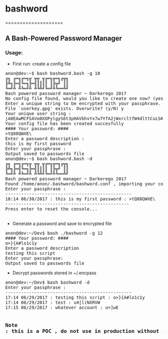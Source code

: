 # bashword
====================
## A Bash-Powered Password Manager


### Usage:


- First run: create a config file

<pre>
anon@dev:~$ bash bashword.bash -g 10
╔╗ ╔═╗╔═╗╦ ╦╦ ╦╔═╗╦═╗╔╦╗
╠╩╗╠═╣╚═╗╠═╣║║║║ ║╠╦╝ ║║
╚═╝╩ ╩╚═╝╩ ╩╚╩╝╚═╝╩╚══╩╝
Bash powered password manager ~ Darkerego 2017
No config file found, would you like to create one now? (yes/no)yes
Enter a unique string to be encrypted with your passphrase. This string must be decrypted every time you generate a new password or decrypt your database.This is my string!
File `userkey.gpg' exists. Overwrite? (y/N) y
Your unique user string : 
jA0EAwMCFSAVo0XOPylgyS6t3pHAVbhvYx7w7YfA2jWxrcltfW4dlttCuLSKvTGxqTKrr8/2EkXKAqNNqHVm
Your config file has been created succesfully
#### Your password: ####
>tQ88QWXE\
Enter a password description :
this is my first password
Enter your passphrase : 
Output saved to passwords file
anon@dev:~$ bash bashword.bash -d
╔╗ ╔═╗╔═╗╦ ╦╦ ╦╔═╗╦═╗╔╦╗
╠╩╗╠═╣╚═╗╠═╣║║║║ ║╠╦╝ ║║
╚═╝╩ ╩╚═╝╩ ╩╚╩╝╚═╝╩╚══╩╝
Bash powered password manager ~ Darkerego 2017
Found /home/anon/.bashword/bashword.conf , importing your configuration...
Enter your passphrase : 
------------------------------------------------
18:14 06/30/2017 : this is my first password : >tQ88QWXE\
-----------------------------------------------
Press enter to reset the console...

</pre>

- Generate a password and save to encrypted file

<pre>
anon@dev:~/Dev$ bash ./bashword -g 12
#### Your password: ####
o>}{A#lo1c1y
Enter a password description
testing this script
Enter your passphrase: 
Output saved to passwords file
</pre>

- Decrypt passwords stored in ~/.encpass

<pre>
anon@dev:~/Dev$ bash bashword -d
Enter your passphrase : 
------------------------------------------------
17:14 06/29/2017 : testing this script : o>}{A#lo1c1y
17:14 06/29/2017 : test : u4[l(NXRVW
17:15 06/29/2017 : whatever account : u=]wE<c_f
17:16 06/29/2017 : whatever other acct : QaB^)s7xj
</pre>


### Note : this is a POC , do not use in production without caution
